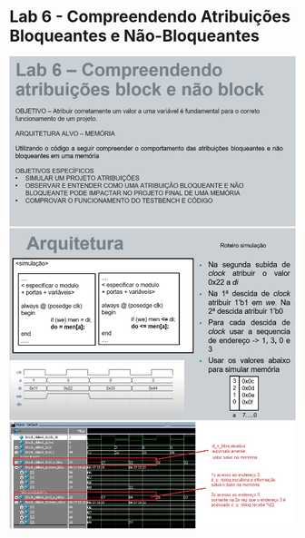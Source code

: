# Lab 6 - Compreendendo Atribuições Bloqueantes e Não-Bloqueantes

![](1.png)
![](2.png)
![](explica%C3%A7%C3%A3o_bloq_nbloq.jpg)
